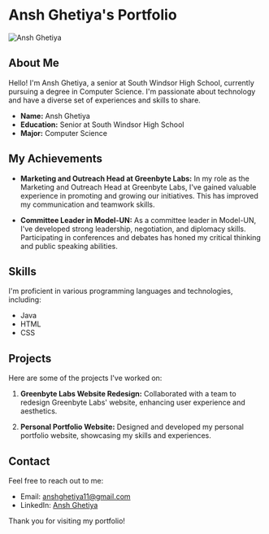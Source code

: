 # Ansh Ghetiya's Portfolio

![Ansh Ghetiya](insert_image_url_here)

## About Me

Hello! I'm Ansh Ghetiya, a senior at South Windsor High School, currently pursuing a degree in Computer Science. I'm passionate about technology and have a diverse set of experiences and skills to share.

- **Name:** Ansh Ghetiya
- **Education:** Senior at South Windsor High School
- **Major:** Computer Science

## My Achievements

- **Marketing and Outreach Head at Greenbyte Labs:** In my role as the Marketing and Outreach Head at Greenbyte Labs, I've gained valuable experience in promoting and growing our initiatives. This has improved my communication and teamwork skills.

- **Committee Leader in Model-UN:** As a committee leader in Model-UN, I've developed strong leadership, negotiation, and diplomacy skills. Participating in conferences and debates has honed my critical thinking and public speaking abilities.

## Skills

I'm proficient in various programming languages and technologies, including:

- Java
- HTML
- CSS

## Projects

Here are some of the projects I've worked on:

1. **Greenbyte Labs Website Redesign:** Collaborated with a team to redesign Greenbyte Labs' website, enhancing user experience and aesthetics.

2. **Personal Portfolio Website:** Designed and developed my personal portfolio website, showcasing my skills and experiences.

## Contact

Feel free to reach out to me:

- Email: [anshghetiya11@gmail.com](mailto:anshghetiya11@gmail.com)
- LinkedIn: [Ansh Ghetiya](https://www.linkedin.com/in/ansh-ghetiya)

Thank you for visiting my portfolio!
